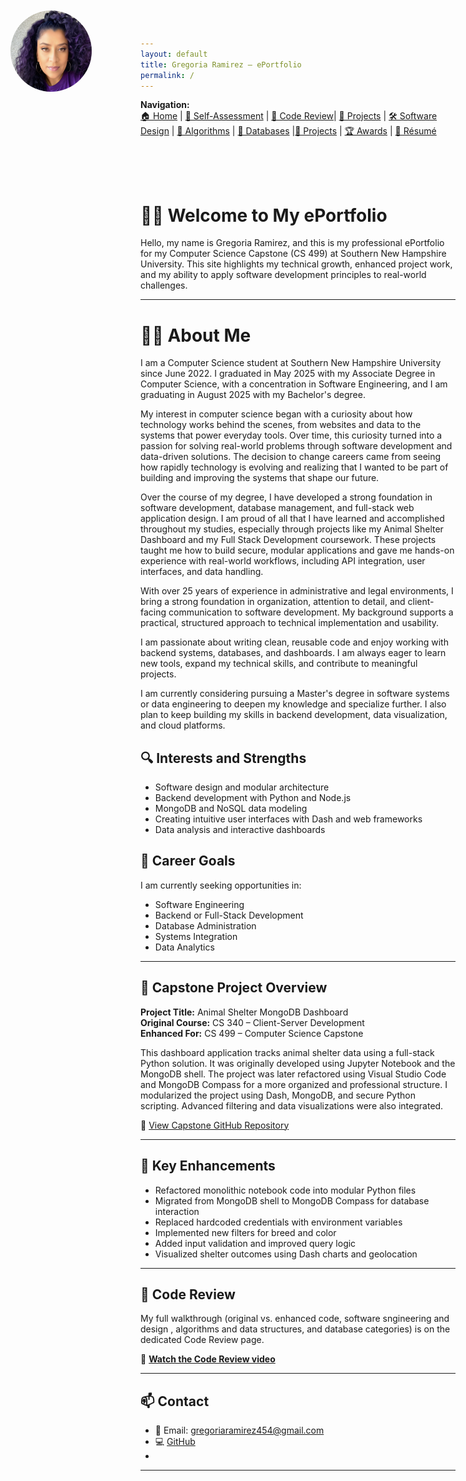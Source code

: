 ```yaml
---
layout: default
title: Gregoria Ramirez – ePortfolio
permalink: /
---
```


**Navigation:**  
[🏠 Home](index.md) | [📝 Self-Assessment](self-assessment.md) | [🎥 Code Review](code-review.md)| [📂 Projects](projects.md) | [🛠️ Software Design](artifact-software.md) | [🧠 Algorithms](artifact-algorithms.md) | [💾 Databases](artifact-databases.md) |[📂 Projects](projects.md)  | [🏆 Awards](awards.md) | [📄 Résumé](resume.md)

<style>
  .top-left-photo {
    position: absolute;
    top: 20px;
    left: 20px;
    width: 130px;
    height: 130px;
    border-radius: 50%;
    z-index: 1000;
  }
  .top-space {
    padding-top: 50px;
  }
</style>

<img src="/assets/myphoto.jpg" alt="Profile Photo" class="top-left-photo">
<div class="top-space"></div>

# 👩‍💻 Welcome to My ePortfolio

Hello, my name is Gregoria Ramirez, and this is my professional ePortfolio for my Computer Science Capstone (CS 499) at Southern New Hampshire University. This site highlights my technical growth, enhanced project work, and my ability to apply software development principles to real-world challenges.

---

# 👩‍💻 About Me

I am a Computer Science student at Southern New Hampshire University since June 2022. I graduated in May 2025 with my Associate Degree in Computer Science, with a concentration in Software Engineering, and I am graduating in August 2025 with my Bachelor's degree.

My interest in computer science began with a curiosity about how technology works behind the scenes, from websites and data to the systems that power everyday tools. Over time, this curiosity turned into a passion for solving real-world problems through software development and data-driven solutions. The decision to change careers came from seeing how rapidly technology is evolving and realizing that I wanted to be part of building and improving the systems that shape our future.

Over the course of my degree, I have developed a strong foundation in software development, database management, and full-stack web application design. I am proud of all that I have learned and accomplished throughout my studies, especially through projects like my Animal Shelter Dashboard and my Full Stack Development coursework. These projects taught me how to build secure, modular applications and gave me hands-on experience with real-world workflows, including API integration, user interfaces, and data handling.

With over 25 years of experience in administrative and legal environments, I bring a strong foundation in organization, attention to detail, and client-facing communication to software development. My background supports a practical, structured approach to technical implementation and usability.

I am passionate about writing clean, reusable code and enjoy working with backend systems, databases, and dashboards. I am always eager to learn new tools, expand my technical skills, and contribute to meaningful projects.

I am currently considering pursuing a Master's degree in software systems or data engineering to deepen my knowledge and specialize further. I also plan to keep building my skills in backend development, data visualization, and cloud platforms.

## 🔍 Interests and Strengths

- Software design and modular architecture  
- Backend development with Python and Node.js  
- MongoDB and NoSQL data modeling  
- Creating intuitive user interfaces with Dash and web frameworks  
- Data analysis and interactive dashboards  

## 🎯 Career Goals

I am currently seeking opportunities in:

- Software Engineering  
- Backend or Full-Stack Development  
- Database Administration  
- Systems Integration  
- Data Analytics  

---

## 📁 Capstone Project Overview

**Project Title:** Animal Shelter MongoDB Dashboard  
**Original Course:** CS 340 – Client-Server Development  
**Enhanced For:** CS 499 – Computer Science Capstone

This dashboard application tracks animal shelter data using a full-stack Python solution. It was originally developed using Jupyter Notebook and the MongoDB shell. The project was later refactored using Visual Studio Code and MongoDB Compass for a more organized and professional structure. I modularized the project using Dash, MongoDB, and secure Python scripting. Advanced filtering and data visualizations were also integrated.

🔗 [View Capstone GitHub Repository](https://github.com/GregoriaRamirez/CS-499-Capstone)

---

## 🚀 Key Enhancements

* Refactored monolithic notebook code into modular Python files  
* Migrated from MongoDB shell to MongoDB Compass for database interaction  
* Replaced hardcoded credentials with environment variables  
* Implemented new filters for breed and color  
* Added input validation and improved query logic  
* Visualized shelter outcomes using Dash charts and geolocation  

---

## 🎥 Code Review

My full walkthrough (original vs. enhanced code, software sngineering and design , algorithms and data structures, and database categories) is on the dedicated Code Review page.

🔗 **[Watch the Code Review video](code-review.md)**

---

## 📫 Contact

- 📧 Email: gregoriaramirez454@gmail.com  
- 💻 [GitHub](https://github.com/GregoriaRamirez)
- 
 ---
  

